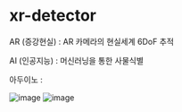 # xr-detector


AR (증강현실) :  AR 카메라의 현실세계 6DoF 추적

AI (인공지능) : 머신러닝을 통한 사물식별

아두이노 :

![image](https://user-images.githubusercontent.com/348781/181925557-355a1756-1a0d-4071-9176-4c2ac0dc6b03.png)
![image](https://user-images.githubusercontent.com/348781/181925748-321296c3-b3a5-45bc-8202-c8410d621bf3.png)

